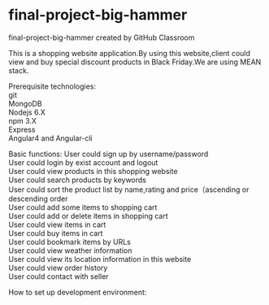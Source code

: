 # final-project-big-hammer
final-project-big-hammer created by GitHub Classroom

This is a shopping website application.By using this website,client could view and buy special discount products in Black Friday.We are using MEAN stack.

Prerequisite technologies:  
git  
MongoDB  
Nodejs 6.X  
npm 3.X  
Express  
Angular4 and Angular-cli  

Basic functions:
User could sign up by username/password  
User could login by exist account and logout  
User could view products in this shopping website  
User could search products by keywords  
User could sort the product list by name,rating and price（ascending or descending order  
User could add some items to shopping cart  
User could add or delete items in shopping cart  
User could view items in cart  
User could buy items in cart  
User could bookmark items by URLs  
User could view weather information  
User could view its location information in this website    
User could view order history  
User could contact with seller  

How to set up development environment:  
